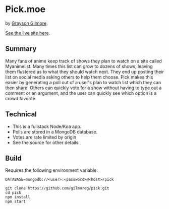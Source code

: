 # Pick.moe
by [Grayson Gilmore](https://github.com/gilmoreg/).

[See the live site here](https://www.pick.moe/).

## Summary
Many fans of anime keep track of shows they plan to watch on a site called Myanimelist. Many times this list can grow to dozens of shows, leaving them flustered as to what they should watch next. They end up posting their list on social media asking others to help them choose. Pick makes this easier by generating a poll out of a user's plan to watch list which they can then share. Others can quickly vote for a show without having to type out a comment or an argument, and the user can quickly see which option is a crowd favorite.

## Technical
* This is a fullstack Node/Koa app.
* Polls are stored in a MongoDB database.
* Votes are rate limited by origin
* See the source for other details

## Build
Requires the following environment variable:
```
DATABASE=mongodb://<user>:<password>@<host>/pick
```

```
git clone https://github.com/gilmoreg/pick.git
cd pick
npm install
npm start
```